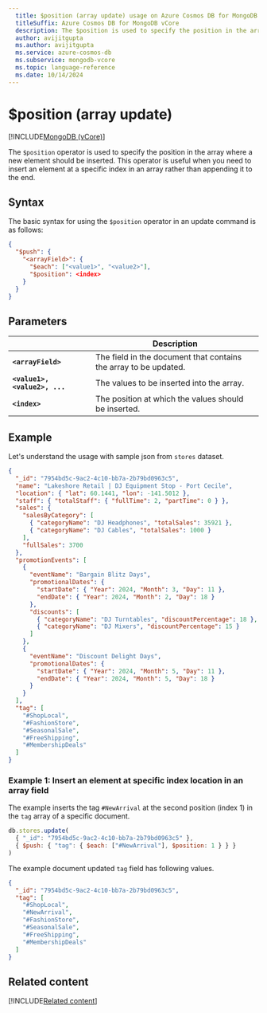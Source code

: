 ```yaml
---
  title: $position (array update) usage on Azure Cosmos DB for MongoDB vCore
  titleSuffix: Azure Cosmos DB for MongoDB vCore
  description: The $position is used to specify the position in the array where a new element should be inserted.
  author: avijitgupta
  ms.author: avijitgupta
  ms.service: azure-cosmos-db
  ms.subservice: mongodb-vcore
  ms.topic: language-reference
  ms.date: 10/14/2024
---
```


# $position (array update)

[!INCLUDE[MongoDB (vCore)](~/reusable-content/ce-skilling/azure/includes/cosmos-db/includes/appliesto-mongodb-vcore.md)]

The `$position` operator is used to specify the position in the array where a new element should be inserted. This operator is useful when you need to insert an element at a specific index in an array rather than appending it to the end.

## Syntax

The basic syntax for using the `$position` operator in an update command is as follows:

```json
{
  "$push": {
    "<arrayField>": {
      "$each": ["<value1>", "<value2>"],
      "$position": <index>
    }
  }
}
```

## Parameters

| | Description |
| --- | --- |
| **`<arrayField>`**| The field in the document that contains the array to be updated.|
| **`<value1>, <value2>, ...`**| The values to be inserted into the array.|
| **`<index>`**| The position at which the values should be inserted.|

## Example

Let's understand the usage with sample json from `stores` dataset.

```json
{
  "_id": "7954bd5c-9ac2-4c10-bb7a-2b79bd0963c5",
  "name": "Lakeshore Retail | DJ Equipment Stop - Port Cecile",
  "location": { "lat": 60.1441, "lon": -141.5012 },
  "staff": { "totalStaff": { "fullTime": 2, "partTime": 0 } },
  "sales": {
    "salesByCategory": [
      { "categoryName": "DJ Headphones", "totalSales": 35921 },
      { "categoryName": "DJ Cables", "totalSales": 1000 }
    ],
    "fullSales": 3700
  },
  "promotionEvents": [
    {
      "eventName": "Bargain Blitz Days",
      "promotionalDates": {
        "startDate": { "Year": 2024, "Month": 3, "Day": 11 },
        "endDate": { "Year": 2024, "Month": 2, "Day": 18 }
      },
      "discounts": [
        { "categoryName": "DJ Turntables", "discountPercentage": 18 },
        { "categoryName": "DJ Mixers", "discountPercentage": 15 }
      ]
    },
    {
      "eventName": "Discount Delight Days",
      "promotionalDates": {
        "startDate": { "Year": 2024, "Month": 5, "Day": 11 },
        "endDate": { "Year": 2024, "Month": 5, "Day": 18 }
      }
    }
  ],
  "tag": [
    "#ShopLocal",
    "#FashionStore",
    "#SeasonalSale",
    "#FreeShipping",
    "#MembershipDeals"
  ]
}
```

### Example 1: Insert an element at specific index location in an array field

The example inserts the tag `#NewArrival` at the second position (index 1) in the `tag` array of a specific document.

```javascript
db.stores.update(
  { "_id": "7954bd5c-9ac2-4c10-bb7a-2b79bd0963c5" },
  { $push: { "tag": { $each: ["#NewArrival"], $position: 1 } } }
)
```

The example document updated `tag` field has following values.

```json
{
  "_id": "7954bd5c-9ac2-4c10-bb7a-2b79bd0963c5",
  "tag": [
    "#ShopLocal",
    "#NewArrival",
    "#FashionStore",
    "#SeasonalSale",
    "#FreeShipping",
    "#MembershipDeals"
  ]
}
```

## Related content

[!INCLUDE[Related content](../includes/related-content.md)]
